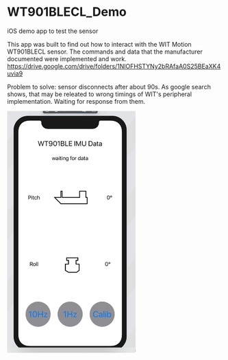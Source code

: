 # WT901BLECL_Demo
iOS demo app to test the sensor

This app was built to find out how to interact with the WIT Motion WT901BLECL sensor.
The commands and data that the manufacturer documented were implemented and work.
https://drive.google.com/drive/folders/1NlOFHSTYNy2bRAfaA0S25BEaXK4uvia9

Problem to solve: sensor disconnects after about 90s. As google search shows, that may be releated to wrong timings of WIT's peripheral implementation. Waiting for response from them.

<img src="demoscreenshot.png" width="300">
